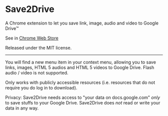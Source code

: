 Save2Drive
====

A Chrome extension to let you save link, image, audio and video to Google Drive™

See in [Chrome Web Store](https://chrome.google.com/webstore/detail/deoibeabfchdpckcmamaadeccohilbkp)

Released under the MIT license.


- - - - -


You will find a new menu item in your context menu, allowing you to save links, images, HTML 5 audios and HTML 5 videos to Google Drive. Flash audio / video is not supported.

Only works with publicly accessible resources (i.e. resources that do not require you do log in to download).

Privacy: Save2Drive needs access to "your data on docs.google.com" *only* to save stuffs to your Google Drive. Save2Drive does *not* read or write your data in any way.
